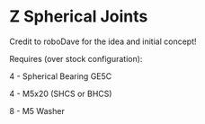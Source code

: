 # Z Spherical Joints

Credit to roboDave for the idea and initial concept!

Requires (over stock configuration):

4 - Spherical Bearing GE5C

4 - M5x20 (SHCS or BHCS)

8 - M5 Washer